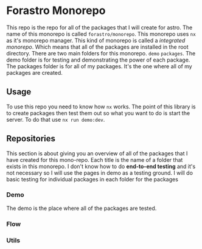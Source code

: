 # Forastro Monorepo

This repo is the repo for all of the packages that I will create for astro.
The name of this monorepo is called `forastro/monorepo`. This monorepo uses `nx` as it's monorepo manager. This kind of monorepo is called a _integrated monorepo_. Which means that all of the packages are installed in the root directory. There are two main folders for this monorepo. `demo` `packages`.
The demo folder is for testing and demonstrating the power of each package. The packages folder is for all of my packages. It's the one where all of my packages are created.

## Usage

To use this repo you need to know how `nx` works. The point of this library is to create packages then test them out so what you want to do is start the server. To do that use `nx run demo:dev`.

## Repositories

This section is about giving you an overview of all of the packages that I have created for this mono-repo. Each title is the name of a folder that exists in this monorepo. I don't know how to do **end-to-end testing** and it's not necessary so I will use the pages in demo as a testing ground. I will do basic testing for individual packages in each folder for the packages

### Demo

The demo is the place where all of the packages are tested.

### Flow

### Utils
